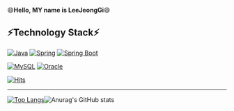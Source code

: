 <!--
**LeeJeongGi/LeeJeongGi** is a ✨ _special_ ✨ repository because its `README.md` (this file) appears on your GitHub profile.

Here are some ideas to get you started:

- 🔭 I’m currently working on ...
- 🌱 I’m currently learning ...
- 👯 I’m looking to collaborate on ...
- 🤔 I’m looking for help with ...
- 💬 Ask me about ...
- 📫 How to reach me: ...
- 😄 Pronouns: ...
- ⚡ Fun fact: ...
-->


😄**Hello, MY name is LeeJeongGi**😄

⚡**Technology Stack**⚡
---

[![Java](https://img.shields.io/badge/Java-007396?style=flat-square&logo=Java&logoColor=black)](AlgoritymStudy) [![Spring](https://img.shields.io/badge/Spring-6DB33F?style=flat-square&logo=Spring&logoColor=black)](/core-spring) [![Spring Boot](https://img.shields.io/badge/Spring-6DB33F?style=flat-square&logo=SpringBoot&logoColor=black)](github.com/LeeJeongGi/core-spring)

[![MySQL](https://img.shields.io/badge/MySQL-4479A1?style=flat-square&logo=MySQL&logoColor=black)](github.com/LeeJeongGi/TODO-List) [![Oracle](https://img.shields.io/badge/Oracle-F80000?style=flat-square&logo=Oracle&logoColor=black)](github.com/LeeJeongGi/TODO-List)

[![Hits](https://hits.seeyoufarm.com/api/count/incr/badge.svg?url=https%3A%2F%2Fgithub.com%2FLeeJeongGi&count_bg=%2379C83D&title_bg=%23555555&icon=probot.svg&icon_color=%23E7E7E7&title=hits&edge_flat=false)](https://hits.seeyoufarm.com)

---
[![Top Langs](https://github-readme-stats.vercel.app/api/top-langs/?username=LeeJeongGi&layout=compact&theme=radical&langs_count=6)](https://github.com/anuraghazra/github-readme-stats)![Anurag's GitHub stats](https://github-readme-stats.vercel.app/api?username=LeeJeongGi&show_icons=true&theme=radical)
 

